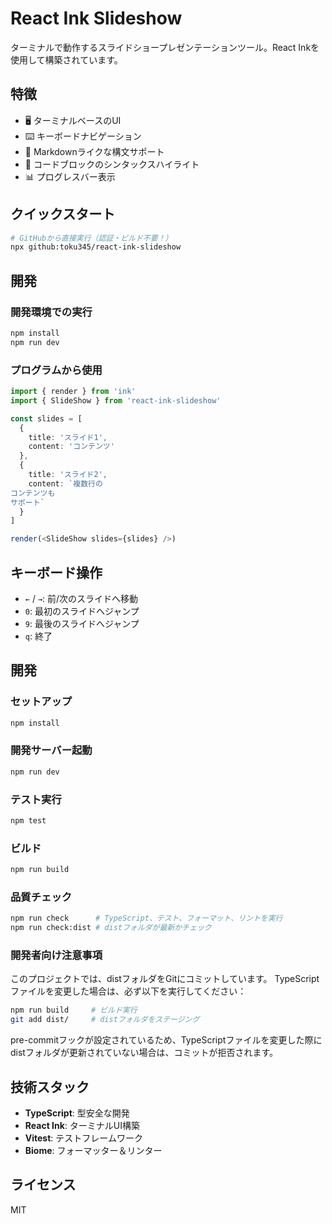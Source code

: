 # React Ink Slideshow

ターミナルで動作するスライドショープレゼンテーションツール。React Inkを使用して構築されています。

## 特徴

- 🖥️ ターミナルベースのUI
- ⌨️ キーボードナビゲーション
- 📝 Markdownライクな構文サポート
- 🎨 コードブロックのシンタックスハイライト
- 📊 プログレスバー表示

## クイックスタート

```bash
# GitHubから直接実行（認証・ビルド不要！）
npx github:toku345/react-ink-slideshow
```

## 開発

### 開発環境での実行

```bash
npm install
npm run dev
```

### プログラムから使用

```typescript
import { render } from 'ink'
import { SlideShow } from 'react-ink-slideshow'

const slides = [
  {
    title: 'スライド1',
    content: 'コンテンツ'
  },
  {
    title: 'スライド2',
    content: `複数行の
コンテンツも
サポート`
  }
]

render(<SlideShow slides={slides} />)
```

## キーボード操作

- `←` / `→`: 前/次のスライドへ移動
- `0`: 最初のスライドへジャンプ
- `9`: 最後のスライドへジャンプ
- `q`: 終了

## 開発

### セットアップ

```bash
npm install
```

### 開発サーバー起動

```bash
npm run dev
```

### テスト実行

```bash
npm test
```

### ビルド

```bash
npm run build
```

### 品質チェック

```bash
npm run check      # TypeScript、テスト、フォーマット、リントを実行
npm run check:dist # distフォルダが最新かチェック
```

### 開発者向け注意事項

このプロジェクトでは、distフォルダをGitにコミットしています。
TypeScriptファイルを変更した場合は、必ず以下を実行してください：

```bash
npm run build     # ビルド実行
git add dist/     # distフォルダをステージング
```

pre-commitフックが設定されているため、TypeScriptファイルを変更した際に
distフォルダが更新されていない場合は、コミットが拒否されます。

## 技術スタック

- **TypeScript**: 型安全な開発
- **React Ink**: ターミナルUI構築
- **Vitest**: テストフレームワーク
- **Biome**: フォーマッター＆リンター

## ライセンス

MIT